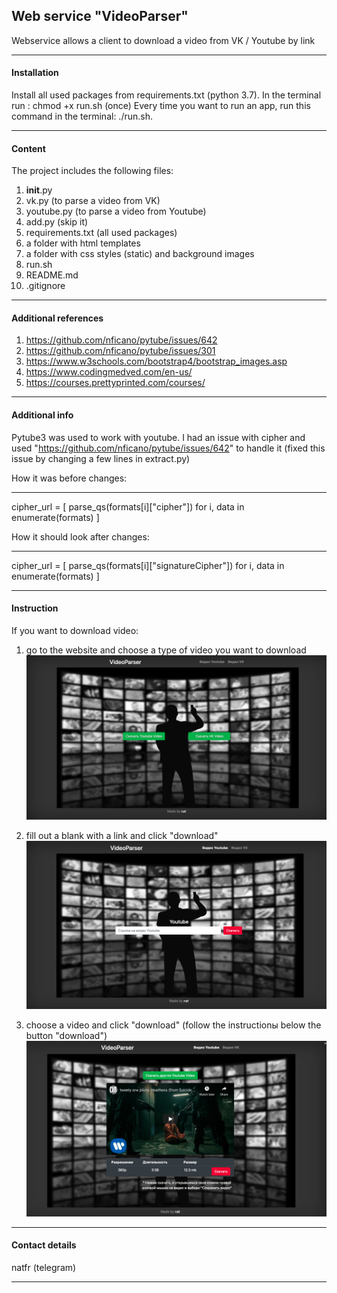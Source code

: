 ## Web service "VideoParser"

Webservice allows a client to download a video from VK / Youtube by link
__________
#### Installation

Install all used packages from requirements.txt (python 3.7).
In the terminal run : chmod +x run.sh  (once)
Every time you want to run an app, run this command in the terminal:  ./run.sh. 
__________
#### Content
   The project includes the following files:
   1. __init__.py
   2. vk.py (to parse a video from  VK)
   3. youtube.py (to parse a video from Youtube)
   4. add.py (skip it)
   5. requirements.txt (all used packages)
   6. a folder with html templates
   7. a folder with css styles (static) and background images
   8. run.sh 
   9. README.md
   10. .gitignore

__________
#### Additional references
   1. https://github.com/nficano/pytube/issues/642
   2. https://github.com/nficano/pytube/issues/301
   3. https://www.w3schools.com/bootstrap4/bootstrap_images.asp
   4. https://www.codingmedved.com/en-us/ 
   5. https://courses.prettyprinted.com/courses/
 
__________  
#### Additional info
Pytube3 was used to work with youtube. I had an issue with cipher and 
used "https://github.com/nficano/pytube/issues/642" to handle it (fixed this issue by changing 
a few lines in extract.py)

How it was before changes:
__________ 

cipher_url = [
                parse_qs(formats[i]["cipher"]) for i, data in enumerate(formats)
            ]

How it should look after changes:
__________ 

cipher_url = [
                parse_qs(formats[i]["signatureCipher"]) for i, data in enumerate(formats)
            ]
            
__________           
#### Instruction
   If you want to download video:
   1. go to the website and choose a type of video you want to download
   ![video_download_web](screens/img1.png)
    
   2. fill out a blank with a link and click "download"
   ![video_download_web](screens/img2.png)
   
   3. choose a video and click "download" (follow the instructionы below the button "download")
   ![video_download_web](screens/img3.png)
__________
#### Contact details
   natfr (telegram)
__________ 


